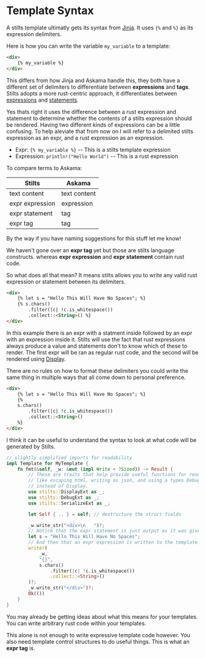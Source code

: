 # Template Syntax

A stilts template ultimatly gets its syntax from [Jinja](https://jinja.palletsprojects.com).
It uses `{%` and `%}` as its expression delimiters.

Here is how you can write the variable `my_variable` to a template:
```html
<div>
    {% my_variable %}
</div>
```

This differs from how Jinja and Askama handle this, they both have a
different set of delimiters to differentiate between **expressions** and
**tags**. Stilts adopts a more rust-centric approach, it differentiates
between [expressions](https://doc.rust-lang.org/reference/expressions.html) and 
[statements](https://doc.rust-lang.org/reference/statements.html).

Yes thats right it uses the difference between a rust expression and statement to
determine whether the contents of a stilts expression should be rendered.
Having two different kinds of expressions can be a little confusing.
To help aleviate that from now on I will refer to a delimited stilts
expression as an expr, and a rust expression as an expression.

- Expr: `{% my_variable %}` -- This is a stilts template expression
- Expression: `println!("Hello World")` -- This is a rust expression

To compare terms to Askama:

| Stilts          | Askama       |
|-----------------|--------------|
| text content    | text content |
| expr expression | expression   |
| expr statement  | tag          |
| expr tag        | tag          |

By the way if you have naming suggestions for this stuff let me know!

We haven't gone over an **expr tag** yet but those are stilts language constructs.
whereas **expr expression** and **expr statement** contain rust code.

So what does all that mean? It means stilts allows you to write any valid rust expression 
or statement between its delimiters.

```html
<div>
    {% let s = "Hello This Will Have No Spaces"; %}
    {% s.chars()
        .filter(|c| !c.is_whitespace())
        .collect::<String>() %}
</div>
```

In this example there is an expr with a statment inside followed by an expr with an expression
inside it. Stilts will use the fact that rust expressions always produce a value and statements
don't to know which of these to render. The first expr will be ran as regular rust code, and
the second will be rendered using [Display](https://doc.rust-lang.org/std/path/struct.Display.html).

There are no rules on how to format these delimiters you could write the same thing in multiple ways
that all come down to personal preference.

```html
<div>
    {% let s = "Hello This Will Have No Spaces"; %}
    {% 
    s.chars()
        .filter(|c| !c.is_whitespace())
        .collect::<String>()
    %}
</div>
```

I think it can be useful to understand the syntax to look at what code will be generated by Stilts.

```rust
// slightly simplified imports for readability
impl Template for MyTemplate {
    fn fmt(&self, _w: &mut (impl Write + ?Sized)) -> Result {
        // These are traits that help provide useful functions for rendering
        // like escaping html, writing as json, and using a types Debug implementation
        // instead of Display.
        use stilts::DisplayExt as _;
        use stilts::DebugExt as _;
        use stilts::SerializeExt as _;

        let Self { .. } = self; // destructure the struct fields

        _w.write_str("<div>\n   ")?;
        // Notice that the expr statement is just output as it was given as rust code
        let s = "Hello This Will Have No Spaces";
        // And then that an expr expression is written to the template writer
        write!(
            _w,
            "{}",
            s.chars()
                .filter(|c| !c.is_whitespace())
                .collect::<String>()
        )?;
        _w.write_str("</div>")?;
        Ok(())
    }
}
```

You may already be getting ideas about what this means for your templates. You can write
arbitrary rust code within your templates.

This alone is not enough to write expressive template code however. You also need template
control structures to do useful things. This is what an **expr tag** is.


